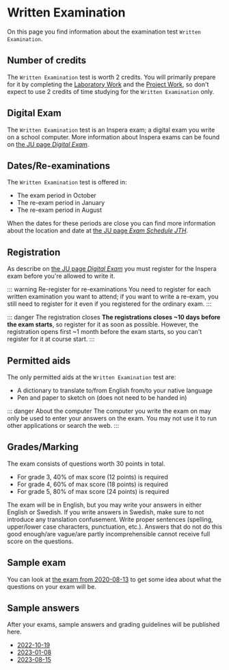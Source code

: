 # Written Examination
On this page you find information about the examination test `Written Examination`.

## Number of credits
The `Written Examination` test is worth 2 credits. You will primarily prepare for it by completing the [Laboratory Work](laboratory-work/) and the [Project Work](project-work/), so don't expect to use 2 credits of time studying for the `Written Examination` only.

## Digital Exam
The `Written Examination` test is an Inspera exam; a digital exam you write on a school computer. More information about Inspera exams can be found on [the JU page *Digital Exam*](https://ju.se/student/en/digital-exam.html).

## Dates/Re-examinations
The `Written Examination` test is offered in:

* The exam period in October
* The re-exam period in January
* The re-exam period in August

When the dates for these periods are close you can find more information about the location and date at [the JU page *Exam Schedule JTH*](https://ju.se/student/en/studies/examination/exam-schedule-jth.html).

## Registration
As describe on [the JU page *Digital Exam*](https://ju.se/student/en/digital-exam.html) you must register for the Inspera exam before you're allowed to write it.

::: warning Re-register for re-examinations
You need to register for each written examination you want to attend; if you want to write a re-exam, you still need to register for it even if you registered for the ordinary exam.
:::

::: danger The registration closes
**The registrations closes ~10 days before the exam starts**, so register for it as soon as possible. However, the registration opens first ~1 month before the exam starts, so you can't register for it at course start.
:::

## Permitted aids
The only permitted aids at the `Written Examination` test are:

* A dictionary to translate to/from English from/to your native language
* Pen and paper to sketch on (does not need to be handed in)

::: danger About the computer
The computer you write the exam on may only be used to enter your answers on the exam. You may not use it to run other applications or search the web.
:::

## Grades/Marking
The exam consists of questions worth 30 points in total.

* For grade 3, 40% of max score (12 points) is required
* For grade 4, 60% of max score (18 points) is required
* For grade 5, 80% of max score (24 points) is required

The exam will be in English, but you may write your answers in either English or Swedish. If you write answers in Swedish, make sure to not introduce any translation confusement. Write proper sentences (spelling, upper/lower case characters, punctuation, etc.). Answers that do not do this good enough/are vague/are partly incomprehensible cannot receive full score on the questions.

## Sample exam
You can look at [the exam from 2020-08-13](./exams/exam-2020-08-13/) to get some idea about what the questions on your exam will be.
 
## Sample answers
After your exams, sample answers and grading guidelines will be published here.

* [2022-10-19](./exams/exam-2022-10-19/)
* [2023-01-08](./exams/exam-2023-01-08/)
* [2023-08-15](./exams/exam-2023-08-15/)